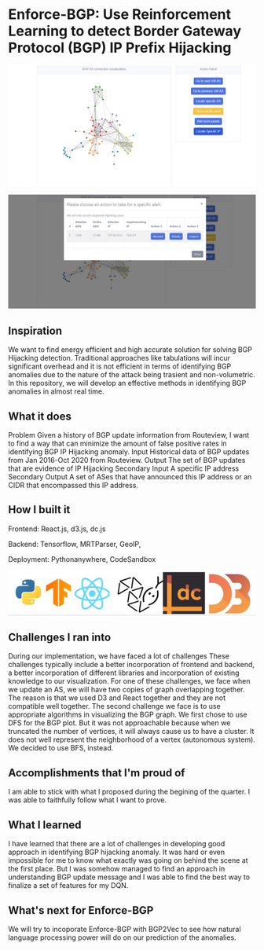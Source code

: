 # Enforce-BGP: Use Reinforcement Learning to detect Border Gateway Protocol (BGP) IP Prefix Hijacking

![Cover](https://github.com/niyuzheno1/Enforce-BGP/blob/main/cover.png?raw=true)

![Table](https://github.com/niyuzheno1/Enforce-BGP/blob/main/table.JPG?raw=true)




## Inspiration

We want to find energy efficient and high accurate solution for solving BGP Hijacking detection. Traditional approaches like tabulations will incur significant overhead and it is not efficient in terms of identifying BGP anomalies due to the nature of the attack being trasient and non-volumetric. In this repository, we will develop an effective methods in identifying BGP anomalies in almost real time. 

## What it does

Problem
Given a history of BGP update information from Routeview, I want to find a way that can minimize the amount of false positive rates in identifying BGP IP Hijacking anomaly.
Input
Historical data of BGP updates from Jan 2016-Oct 2020 from Routeview. 
Output
The set of BGP updates that are evidence of IP Hijacking
Secondary Input
A specific IP address
Secondary Output
A set of ASes that have announced this IP address or an CIDR that encompassed this IP address.

## How I built it

Frontend:  React.js, d3.js, dc.js

Backend: Tensorflow, MRTParser, GeoIP, 

Deployment: Pythonanywhere, CodeSandbox

![Tools](https://github.com/niyuzheno1/Enforce-BGP/blob/main/tools.JPG?raw=true)


## Challenges I ran into

During our implementation, we have faced a lot of challenges These challenges typically include a better incorporation of frontend and backend, a better incorporation of different libraries and  incorporation of existing knowledge to our visualization. For one of these challenges, we face when we update an AS, we will have two copies of graph overlapping together. The reason is that we used D3 and React together and they are not compatible well together. The second challenge we face is to use appropriate algorithms in visualizing the BGP graph. We first chose to use DFS for the BGP plot. But it was not approachable because when we truncated the number of vertices, it will always cause us to have a cluster. It does not well represent the neighborhood of a vertex (autonomous system). We decided to use BFS, instead. 


## Accomplishments that I'm proud of

I am able to stick with what I proposed during the begining of the quarter. I was able to faithfully follow what I want to prove. 

## What I learned

I have learned that there are a lot of challenges in developing good approach in identifying BGP hijacking anomaly. It was hard or even impossible for me to know what exactly was going on behind the scene at the first place. But I was somehow managed to find an approach in understanding BGP update message and I was able to find the best way to finalize a set of features for my DQN.

## What's next for Enforce-BGP

We will try to incoporate Enforce-BGP with BGP2Vec to see how natural language processing power will do on our prediction of the anomalies. 

